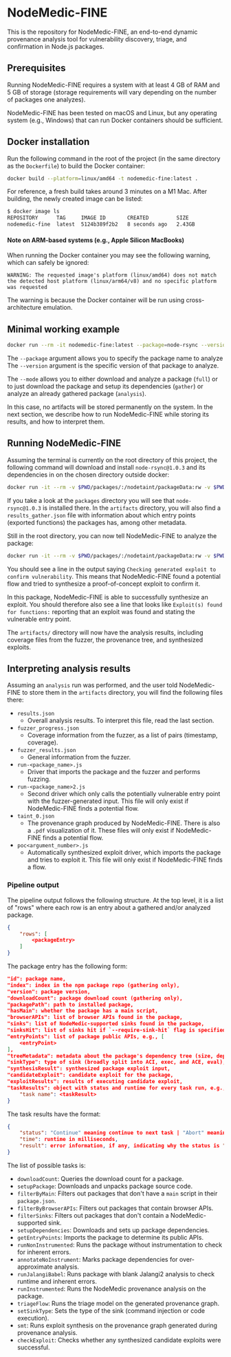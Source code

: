# NodeMedic-FINE

This is the repository for NodeMedic-FINE, an end-to-end dynamic provenance analysis 
tool for vulnerability discovery, triage, and confirmation in Node.js packages.

## Prerequisites
Running NodeMedic-FINE requires a system with at least 4 GB of RAM and 5 GB of 
storage (storage requirements will vary depending on the number of packages 
one analyzes).

NodeMedic-FINE has been tested on macOS and Linux, but any operating system 
(e.g., Windows) that can run Docker containers should be sufficient.


## Docker installation
Run the following command in the root of the project (in the same directory
as the `Dockerfile`) to build the Docker container:

```bash
docker build --platform=linux/amd64 -t nodemedic-fine:latest .
```

For reference, a fresh build takes around 3 minutes on a M1 Mac.
After building, the newly created image can be listed:

```bash
$ docker image ls
REPOSITORY      TAG     IMAGE ID       CREATED         SIZE
nodemedic-fine  latest  5124b389f2b2   8 seconds ago   2.43GB
```

#### Note on ARM-based systems (e.g., Apple Silicon MacBooks)
When running the Docker container you may see the following warning, which can
safely be ignored:
```
WARNING: The requested image's platform (linux/amd64) does not match the detected host platform (linux/arm64/v8) and no specific platform was requested
```
The warning is because the Docker container will be run using cross-architecture
emulation.

## Minimal working example
```bash
docker run --rm -it nodemedic-fine:latest --package=node-rsync --version=1.0.3 --mode=full
```
The `--package` argument allows you to specify the package name to analyze 
The `--version` argument is the specific version of that package to analyze.

The `--mode` allows you to either download and analyze a package (`full`) or to 
just download the package and setup its dependencies (`gather`) or analyze an 
already gathered package (`analysis`).

In this case, no artifacts will be stored permanently on the system. In the next 
section, we describe how to run NodeMedic-FINE while storing its results, 
and how to interpret them.

## Running NodeMedic-FINE 

Assuming the terminal is currently on the root directory of this project, the 
following command will download and install `node-rsync@1.0.3` and its 
dependencies in on the chosen directory outside docker:
```bash
docker run -it --rm -v $PWD/packages/:/nodetaint/packageData:rw -v $PWD/artifacts/:/nodetaint/analysisArtifacts:rw nodemedic-fine:latest --package=node-rsync --version=1.0.3 --mode=gather
```

If you take a look at the `packages` directory you will see that 
`node-rsync@1.0.3` is installed there. In the `artifacts` directory, you will 
also find a `results_gather.json` file with information about which entry points 
(exported functions) the packages has, among other metadata.

Still in the root directory, you can now tell NodeMedic-FINE to analyze the package:
```bash
docker run -it --rm -v $PWD/packages/:/nodetaint/packageData:rw -v $PWD/artifacts/:/nodetaint/analysisArtifacts:rw nodemedic-fine:latest --package=node-rsync --version=1.0.3 --mode=analysis
```

You should see a line in the output saying 
`Checking generated exploit to confirm vulnerability`. 
This means that NodeMedic-FINE found a potential flow and tried to synthesize 
a proof-of-concept exploit to confirm it.

In this package, NodeMedic-FINE is able to successfully synthesize an exploit. 
You should therefore also see a line that looks like 
`Exploit(s) found for functions:` reporting that an exploit 
was found and stating the vulnerable entry point.

The `artifacts/` directory will now have the analysis results, including 
coverage files from the fuzzer, the provenance tree, and synthesized exploits.

## Interpreting analysis results

Assuming an `analysis` run was performed, and the user told NodeMedic-FINE to 
store them in the `artifacts` directory, you will find the following files there:
- `results.json`
  - Overall analysis results. To interpret this file, read the last section.
- `fuzzer_progress.json`
  - Coverage information from the fuzzer, as a list of pairs (timestamp, coverage).
- `fuzzer_results.json`
  - General information from the fuzzer.
- `run-<package_name>.js`
  - Driver that imports the package and the fuzzer and performs fuzzing.
- `run-<package_name>2.js`
  - Second driver which only calls the potentially vulnerable entry point with 
    the fuzzer-generated input. This file will only exist if NodeMedic-FINE 
    finds a potential flow.
- `taint_0.json`
  - The provenance graph produced by NodeMedic-FINE. There is also a `.pdf` 
    visualization of it. These files will only exist if NodeMedic-FINE 
    finds a potential flow.
- `poc<argument_number>.js`
  - Automatically synthesized exploit driver, which imports the package and tries 
    to exploit it. This file will only exist if NodeMedic-FINE finds a flow.
 
### Pipeline output

The pipeline output follows the following structure. At the top level, it is a
list of "rows" where each row is an entry about a gathered and/or analyzed
package.

```json
{
    "rows": [
        <packageEntry>
    ]
}
```

The package entry has the following form:

```json
"id": package name,
"index": index in the npm package repo (gathering only),
"version": package version,
"downloadCount": package download count (gathering only),
"packagePath": path to installed package,
"hasMain": whether the package has a main script,
"browserAPIs": list of browser APIs found in the package,
"sinks": list of NodeMedic-supported sinks found in the package,
"sinksHit": list of sinks hit if `--require-sink-hit` flag is specified,
"entryPoints": list of package public APIs, e.g., [
    <entryPoint>
],
"treeMetadata": metadata about the package's dependency tree (size, depth, etc.),
"sinkType": type of sink (broadly split into ACI, exec, and ACE, eval),
"synthesisResult": synthesized package exploit input,
"candidateExploit": candidate exploit for the package,
"exploitResults": results of executing candidate exploit,
"taskResults": object with status and runtime for every task run, e.g., {
    "task name": <taskResult>
}
```

The task results have the format:
```json
{ 
    "status": "Continue" meaning continue to next task | "Abort" meaning halt the pipeline, 
    "time": runtime in milliseconds,
    "result": error information, if any, indicating why the status is "Abort"
}
```

The list of possible tasks is:
- `downloadCount`: Queries the download count for a package.
- `setupPackage`: Downloads and unpacks package source code.
- `filterByMain`: Filters out packages that don't have a `main` script in their `package.json`.
- `filterByBrowserAPIs`: Filters out packages that contain browser APIs.
- `filterSinks`: Filters out packages that don't contain a NodeMedic-supported sink.
- `setupDependencies`: Downloads and sets up package dependencies.
- `getEntryPoints`: Imports the package to determine its public APIs.
- `runNonInstrumented`: Runs the package without instrumentation to check for inherent errors.
- `annotateNoInstrument`: Marks package dependencies for over-approximate analysis.
- `runJalangiBabel`: Runs package with blank Jalangi2 analysis to check runtime and inherent errors.
- `runInstrumented`: Runs the NodeMedic provenance analysis on the package.
- `triageFlow`: Runs the triage model on the generated provenance graph.
- `setSinkType`: Sets the type of the sink (command injection or code execution).
- `smt`: Runs exploit synthesis on the provenance graph generated during provenance analysis.
- `checkExploit`: Checks whether any synthesized candidate exploits were successful.
